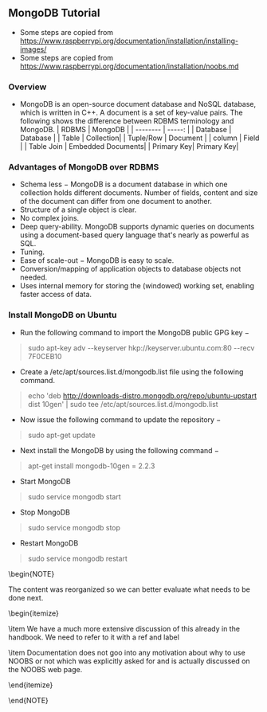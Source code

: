 
## MongoDB Tutorial

* Some steps are copied from <https://www.raspberrypi.org/documentation/installation/installing-images/>
* Some steps are copied from <https://www.raspberrypi.org/documentation/installation/noobs.md>

### Overview

* MongoDB is an open-source document database and NoSQL database, which is written in C++. A document is a set of key-value pairs. The following shows the difference between RDBMS terminology and MongoDB. 
	| RDBMS       | MongoDB | 
    | --------   | -----:   | 
    | Database   | Database | 
    | Table      | Collection|
    | Tuple/Row  | Document |
    | column     | Field    |
    | Table Join | Embedded Documents|
    | Primary Key| Primary Key|  

### Advantages of MongoDB over RDBMS 

* Schema less − MongoDB is a document database in which one collection holds different documents. Number of fields, content and size of the document can differ from one document to another.
* Structure of a single object is clear.
* No complex joins.
* Deep query-ability. MongoDB supports dynamic queries on documents using a document-based query language that's nearly as powerful as SQL.
* Tuning.
* Ease of scale-out − MongoDB is easy to scale.
* Conversion/mapping of application objects to database objects not needed.
* Uses internal memory for storing the (windowed) working set, enabling faster access of data.

### Install MongoDB on Ubuntu

* Run the following command to import the MongoDB public GPG key −
> sudo apt-key adv --keyserver hkp://keyserver.ubuntu.com:80 --recv 7F0CEB10
* Create a /etc/apt/sources.list.d/mongodb.list file using the following command.
> echo 'deb http://downloads-distro.mongodb.org/repo/ubuntu-upstart dist 10gen' 
   | sudo tee /etc/apt/sources.list.d/mongodb.list
* Now issue the following command to update the repository −
> sudo apt-get update
* Next install the MongoDB by using the following command −
> apt-get install mongodb-10gen = 2.2.3
* Start MongoDB
> sudo service mongodb start
* Stop MongoDB
> sudo service mongodb stop
* Restart MongoDB
> sudo service mongodb restart
  
\begin{NOTE}

The content was reorganized so we can better evaluate what needs to be done next. 

\begin{itemize}

\item We have a much more extensive discussion of this already in the handbook. We need to refer to it with a ref and label

\item Documentation does not goo into any motivation about why to use NOOBS or not which was explicitly asked for
   and is actually discussed on the NOOBS web page.

\end{itemize}

\end{NOTE}
